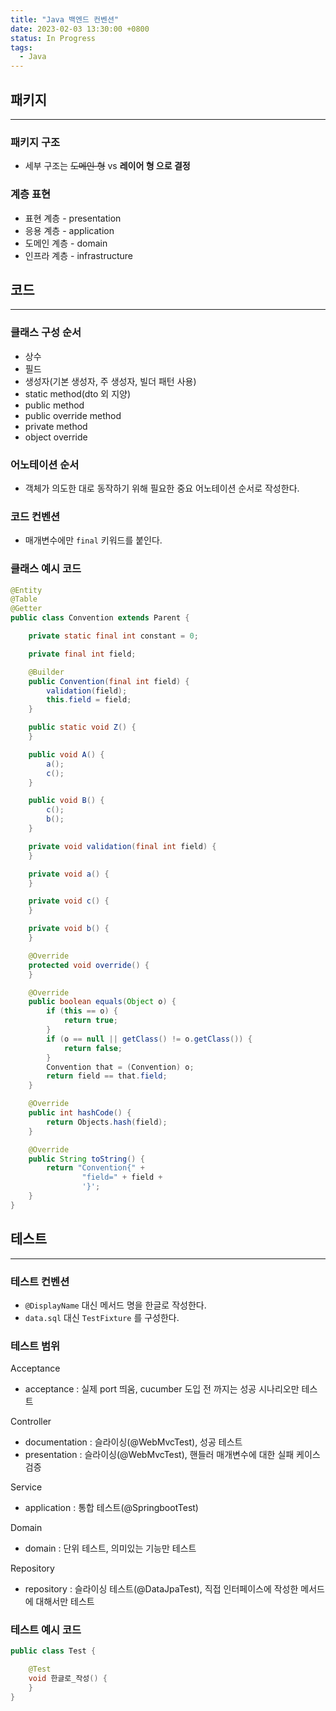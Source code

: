 ```yaml
---
title: "Java 백엔드 컨벤션"
date: 2023-02-03 13:30:00 +0800
status: In Progress
tags:
  - Java
---
```


## 패키지

---

### 패키지 구조

- 세부 구조는 ~~도메인 형~~ vs **레이어 형 으로 결정**

### 계층 표현

- 표현 계층 - presentation
- 응용 계층 - application
- 도메인 계층 - domain
- 인프라 계층 - infrastructure

## 코드

---

### 클래스 구성 순서

- 상수
- 필드
- 생성자(기본 생성자, 주 생성자, 빌더 패턴 사용)
- static method(dto 외 지양)
- public method
- public override method
- private method
- object override

### 어노테이션 순서

- 객체가 의도한 대로 동작하기 위해 필요한 중요 어노테이션 순서로 작성한다.

### 코드 컨벤션

- 매개변수에만 `final` 키워드를 붙인다.

### 클래스 예시 코드

```java
@Entity
@Table
@Getter
public class Convention extends Parent {

    private static final int constant = 0;

    private final int field;

    @Builder
    public Convention(final int field) {
        validation(field);
        this.field = field;
    }

    public static void Z() {
    }

    public void A() {
        a();
        c();
    }

    public void B() {
        c();
        b();
    }

    private void validation(final int field) {
    }

    private void a() {
    }

    private void c() {
    }

    private void b() {
    }

    @Override
    protected void override() {
    }

    @Override
    public boolean equals(Object o) {
        if (this == o) {
            return true;
        }
        if (o == null || getClass() != o.getClass()) {
            return false;
        }
        Convention that = (Convention) o;
        return field == that.field;
    }

    @Override
    public int hashCode() {
        return Objects.hash(field);
    }

    @Override
    public String toString() {
        return "Convention{" +
                "field=" + field +
                '}';
    }
}
```

## 테스트

---

### 테스트 컨벤션

- `@DisplayName` 대신 메서드 명을 한글로 작성한다.
- `data.sql` 대신 `TestFixture` 를 구성한다.

### 테스트 범위

Acceptance

- acceptance : 실제 port 띄움, cucumber 도입 전 까지는 성공 시나리오만 테스트

Controller

- documentation : 슬라이싱(@WebMvcTest), 성공 테스트
- presentation : 슬라이싱(@WebMvcTest), 핸들러 매개변수에 대한 실패 케이스 검증

Service

- application : 통합 테스트(@SpringbootTest)

Domain

- domain : 단위 테스트, 의미있는 기능만 테스트

Repository

- repository : 슬라이싱 테스트(@DataJpaTest), 직접 인터페이스에 작성한 메서드에 대해서만 테스트

### 테스트 예시 코드

```java
public class Test {

    @Test
    void 한글로_작성() {
    }
}
```
